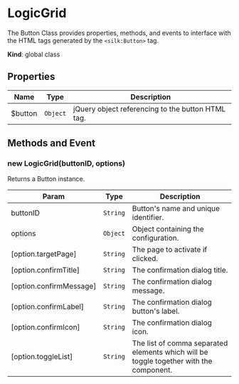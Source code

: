 # LogicGrid
 The Button Class provides properties, methods, and events to interface with the HTML tags generated by the ```<silk:Button>``` tag.

**Kind**: global class  
## Properties

| Name | Type | Description |
| --- | --- | --- |
| $button | <code>Object</code> | jQuery object referencing to the button HTML tag. |

## Methods and Event
 <a name="_new"></a>

### new LogicGrid(buttonID, options)
Returns a Button instance.


| Param | Type | Description |
| --- | --- | --- |
| buttonID | <code>String</code> | Button's name and unique identifier. |
| options | <code>Object</code> | Object containing the configuration. |
| [option.targetPage] | <code>String</code> | The page to activate if clicked. |
| [option.confirmTitle] | <code>String</code> | The confirmation dialog title. |
| [option.confirmMessage] | <code>String</code> | The confirmation dialog message. |
| [option.confirmLabel] | <code>String</code> | The confirmation dialog button's label. |
| [option.confirmIcon] | <code>String</code> | The confirmation dialog icon. |
| [option.toggleList] | <code>String</code> | The list of comma separated elements which will be toggle together with the component. |


